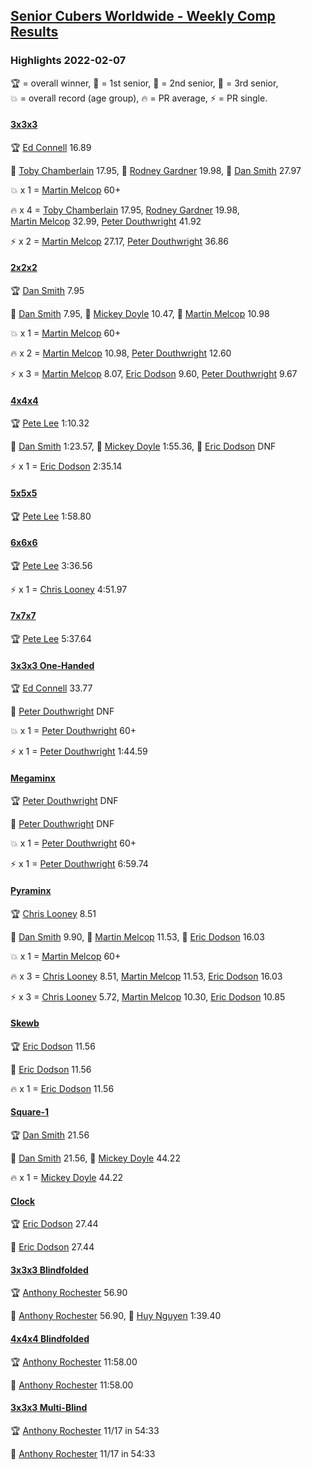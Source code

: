 <style>table {white-space: nowrap;}</style>
<link rel="stylesheet" type="text/css" href="/scw-comp/css/flags.css" />

## [Senior Cubers Worldwide - Weekly Comp Results](/scw-comp/results/)
### Highlights 2022-02-07

<span style="white-space: nowrap;">🏆 = overall winner</span>, <span style="white-space: nowrap;">🥇 = 1st senior</span>, <span style="white-space: nowrap;">🥈 = 2nd senior</span>, <span style="white-space: nowrap;">🥉 = 3rd senior</span>, <span style="white-space: nowrap;">💥 = overall record (age group)</span>, <span style="white-space: nowrap;">🔥 = PR average</span>, <span style="white-space: nowrap;">⚡ = PR single</span>.

#### [3x3x3](333.md)

<span style="white-space: nowrap;">🏆 [Ed Connell](../../persons/ed_connell/333.md) 16.89</span>

<span style="white-space: nowrap;">🥇 [Toby Chamberlain](../../persons/toby_chamberlain/333.md) 17.95</span>, <span style="white-space: nowrap;">🥈 [Rodney Gardner](../../persons/rodney_gardner/333.md) 19.98</span>, <span style="white-space: nowrap;">🥉 [Dan Smith](../../persons/dan_smith/333.md) 27.97</span>

💥 x 1 = <span style="white-space: nowrap;">[Martin Melcop](../../persons/martin_melcop/333.md) 60+</span>

🔥 x 4 = <span style="white-space: nowrap;">[Toby Chamberlain](../../persons/toby_chamberlain/333.md) 17.95</span>, <span style="white-space: nowrap;">[Rodney Gardner](../../persons/rodney_gardner/333.md) 19.98</span>, <span style="white-space: nowrap;">[Martin Melcop](../../persons/martin_melcop/333.md) 32.99</span>, <span style="white-space: nowrap;">[Peter Douthwright](../../persons/peter_douthwright/333.md) 41.92</span>

⚡ x 2 = <span style="white-space: nowrap;">[Martin Melcop](../../persons/martin_melcop/333.md) 27.17</span>, <span style="white-space: nowrap;">[Peter Douthwright](../../persons/peter_douthwright/333.md) 36.86</span>

#### [2x2x2](222.md)

<span style="white-space: nowrap;">🏆 [Dan Smith](../../persons/dan_smith/222.md) 7.95</span>

<span style="white-space: nowrap;">🥇 [Dan Smith](../../persons/dan_smith/222.md) 7.95</span>, <span style="white-space: nowrap;">🥈 [Mickey Doyle](../../persons/mickey_doyle/222.md) 10.47</span>, <span style="white-space: nowrap;">🥉 [Martin Melcop](../../persons/martin_melcop/222.md) 10.98</span>

💥 x 1 = <span style="white-space: nowrap;">[Martin Melcop](../../persons/martin_melcop/222.md) 60+</span>

🔥 x 2 = <span style="white-space: nowrap;">[Martin Melcop](../../persons/martin_melcop/222.md) 10.98</span>, <span style="white-space: nowrap;">[Peter Douthwright](../../persons/peter_douthwright/222.md) 12.60</span>

⚡ x 3 = <span style="white-space: nowrap;">[Martin Melcop](../../persons/martin_melcop/222.md) 8.07</span>, <span style="white-space: nowrap;">[Eric Dodson](../../persons/eric_dodson/222.md) 9.60</span>, <span style="white-space: nowrap;">[Peter Douthwright](../../persons/peter_douthwright/222.md) 9.67</span>

#### [4x4x4](444.md)

<span style="white-space: nowrap;">🏆 [Pete Lee](../../persons/pete_lee/444.md) 1:10.32</span>

<span style="white-space: nowrap;">🥇 [Dan Smith](../../persons/dan_smith/444.md) 1:23.57</span>, <span style="white-space: nowrap;">🥈 [Mickey Doyle](../../persons/mickey_doyle/444.md) 1:55.36</span>, <span style="white-space: nowrap;">🥉 [Eric Dodson](../../persons/eric_dodson/444.md) DNF</span>

⚡ x 1 = <span style="white-space: nowrap;">[Eric Dodson](../../persons/eric_dodson/444.md) 2:35.14</span>

#### [5x5x5](555.md)

<span style="white-space: nowrap;">🏆 [Pete Lee](../../persons/pete_lee/555.md) 1:58.80</span>

#### [6x6x6](666.md)

<span style="white-space: nowrap;">🏆 [Pete Lee](../../persons/pete_lee/666.md) 3:36.56</span>

⚡ x 1 = <span style="white-space: nowrap;">[Chris Looney](../../persons/chris_looney/666.md) 4:51.97</span>

#### [7x7x7](777.md)

<span style="white-space: nowrap;">🏆 [Pete Lee](../../persons/pete_lee/777.md) 5:37.64</span>

#### [3x3x3 One-Handed](333oh.md)

<span style="white-space: nowrap;">🏆 [Ed Connell](../../persons/ed_connell/333oh.md) 33.77</span>

<span style="white-space: nowrap;">🥇 [Peter Douthwright](../../persons/peter_douthwright/333oh.md) DNF</span>

💥 x 1 = <span style="white-space: nowrap;">[Peter Douthwright](../../persons/peter_douthwright/333oh.md) 60+</span>

⚡ x 1 = <span style="white-space: nowrap;">[Peter Douthwright](../../persons/peter_douthwright/333oh.md) 1:44.59</span>

#### [Megaminx](minx.md)

<span style="white-space: nowrap;">🏆 [Peter Douthwright](../../persons/peter_douthwright/minx.md) DNF</span>

<span style="white-space: nowrap;">🥇 [Peter Douthwright](../../persons/peter_douthwright/minx.md) DNF</span>

💥 x 1 = <span style="white-space: nowrap;">[Peter Douthwright](../../persons/peter_douthwright/minx.md) 60+</span>

⚡ x 1 = <span style="white-space: nowrap;">[Peter Douthwright](../../persons/peter_douthwright/minx.md) 6:59.74</span>

#### [Pyraminx](pyram.md)

<span style="white-space: nowrap;">🏆 [Chris Looney](../../persons/chris_looney/pyram.md) 8.51</span>

<span style="white-space: nowrap;">🥇 [Dan Smith](../../persons/dan_smith/pyram.md) 9.90</span>, <span style="white-space: nowrap;">🥈 [Martin Melcop](../../persons/martin_melcop/pyram.md) 11.53</span>, <span style="white-space: nowrap;">🥉 [Eric Dodson](../../persons/eric_dodson/pyram.md) 16.03</span>

💥 x 1 = <span style="white-space: nowrap;">[Martin Melcop](../../persons/martin_melcop/pyram.md) 60+</span>

🔥 x 3 = <span style="white-space: nowrap;">[Chris Looney](../../persons/chris_looney/pyram.md) 8.51</span>, <span style="white-space: nowrap;">[Martin Melcop](../../persons/martin_melcop/pyram.md) 11.53</span>, <span style="white-space: nowrap;">[Eric Dodson](../../persons/eric_dodson/pyram.md) 16.03</span>

⚡ x 3 = <span style="white-space: nowrap;">[Chris Looney](../../persons/chris_looney/pyram.md) 5.72</span>, <span style="white-space: nowrap;">[Martin Melcop](../../persons/martin_melcop/pyram.md) 10.30</span>, <span style="white-space: nowrap;">[Eric Dodson](../../persons/eric_dodson/pyram.md) 10.85</span>

#### [Skewb](skewb.md)

<span style="white-space: nowrap;">🏆 [Eric Dodson](../../persons/eric_dodson/skewb.md) 11.56</span>

<span style="white-space: nowrap;">🥇 [Eric Dodson](../../persons/eric_dodson/skewb.md) 11.56</span>

🔥 x 1 = <span style="white-space: nowrap;">[Eric Dodson](../../persons/eric_dodson/skewb.md) 11.56</span>

#### [Square-1](sq1.md)

<span style="white-space: nowrap;">🏆 [Dan Smith](../../persons/dan_smith/sq1.md) 21.56</span>

<span style="white-space: nowrap;">🥇 [Dan Smith](../../persons/dan_smith/sq1.md) 21.56</span>, <span style="white-space: nowrap;">🥈 [Mickey Doyle](../../persons/mickey_doyle/sq1.md) 44.22</span>

🔥 x 1 = <span style="white-space: nowrap;">[Mickey Doyle](../../persons/mickey_doyle/sq1.md) 44.22</span>

#### [Clock](clock.md)

<span style="white-space: nowrap;">🏆 [Eric Dodson](../../persons/eric_dodson/clock.md) 27.44</span>

<span style="white-space: nowrap;">🥇 [Eric Dodson](../../persons/eric_dodson/clock.md) 27.44</span>

#### [3x3x3 Blindfolded](333bf.md)

<span style="white-space: nowrap;">🏆 [Anthony Rochester](../../persons/anthony_rochester/333bf.md) 56.90</span>

<span style="white-space: nowrap;">🥇 [Anthony Rochester](../../persons/anthony_rochester/333bf.md) 56.90</span>, <span style="white-space: nowrap;">🥈 [Huy Nguyen](../../persons/huy_nguyen/333bf.md) 1:39.40</span>

#### [4x4x4 Blindfolded](444bf.md)

<span style="white-space: nowrap;">🏆 [Anthony Rochester](../../persons/anthony_rochester/444bf.md) 11:58.00</span>

<span style="white-space: nowrap;">🥇 [Anthony Rochester](../../persons/anthony_rochester/444bf.md) 11:58.00</span>

#### [3x3x3 Multi-Blind](333mbf.md)

<span style="white-space: nowrap;">🏆 [Anthony Rochester](../../persons/anthony_rochester/333mbf.md) 11/17 in 54:33</span>

<span style="white-space: nowrap;">🥇 [Anthony Rochester](../../persons/anthony_rochester/333mbf.md) 11/17 in 54:33</span>


<!-- Global site tag (gtag.js) - Google Analytics -->
<script async src="https://www.googletagmanager.com/gtag/js?id=UA-86348435-3"></script>
<script>window.dataLayer = window.dataLayer || []; function gtag() {dataLayer.push(arguments);} gtag('js', new Date()); gtag('config', 'UA-86348435-3');</script>
